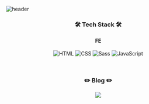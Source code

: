 ![header](https://capsule-render.vercel.app/api?type=soft&color=auto&height=200&section=header&text=Raekyu,%20Oh&fontSize=70&animation=twinkling)

<h3 align="center">🛠 Tech Stack 🛠</h3>

<h4 align="center">FE</h4>
<p align="center">
    <img src="https://img.shields.io/badge/HTML-E34F26?style=flat-square&logo=HTML5&logoColor=white" alt="HTML" />
    <img src="https://img.shields.io/badge/CSS-1572B6?style=flat-square&logo=CSS3&logoColor=white" alt="CSS" />
    <img src="https://img.shields.io/badge/Sass-CC6699?style=flat-square&logo=Sass&logoColor=white" alt="Sass" />
    <img src="https://img.shields.io/badge/JavaScript-F7DF1E?style=flat-square&logo=JavaScript&logoColor=white" alt="JavaScript" />
</p>

<br>

<h3 align="center">✏️ Blog ✏️</h3>
<div align="center">
  <a href="https://velog.io/@dhforb123"><img align="center" src="https://img.shields.io/badge/Velog-11B48A?style=flat-square&logo=Vimeo&logoColor=white&link=https://velog.io/@dhforb123"/></a>
</div>

<!-- <br>

<h3 align="center">GitHub Stats</h3>
<div align="center"><img src="https://github-readme-stats.vercel.app/api?username=OhRaeKyu&show_icons=true&count_private=true&hide_border=true&theme=swift" align="center" /></div> -->
